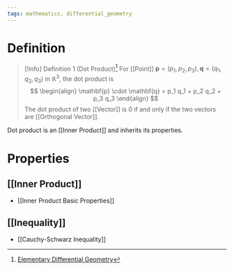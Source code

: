 ```yaml
---
tags: mathematics, differential_geometry
---
```


# Definition

> [!info] Definition 1 (Dot Product)[^1]
> For [[Point]] $\mathbf{p} = (p_1, p_2, p_3), \mathbf{q} = (q_1, q_2, q_3)$ in $\mathbb{R}^3$, the dot product is
> $$
> \begin{align}
> \mathbf{p} \cdot \mathbf{q} = p_1 q_1 + p_2 q_2 + p_3 q_3
> \end{align}
> $$
> The dot product of two [[Vector]] is $0$ if and only if the two vectors are [[Orthogonal Vector]].

Dot product is an [[Inner Product]] and inherits its properties.

# Properties
## [[Inner Product]]
- [[Inner Product Basic Properties]]

## [[Inequality]]
- [[Cauchy-Schwarz Inequality]]

[^1]: [Elementary Differential Geometry](zotero://open-pdf/library/items/F6CCEWIU?page=59)